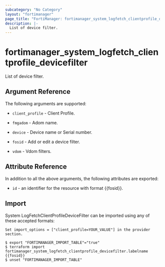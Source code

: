 ```yaml
---
subcategory: "No Category"
layout: "fortimanager"
page_title: "FortiManager: fortimanager_system_logfetch_clientprofile_devicefilter"
description: |-
  List of device filter.
---
```


# fortimanager_system_logfetch_clientprofile_devicefilter
List of device filter.

## Argument Reference


The following arguments are supported:

* `client_profile` - Client Profile.

* `fmgadom` - Adom name.
* `device` - Device name or Serial number.
* `fosid` - Add or edit a device filter.
* `vdom` - Vdom filters.


## Attribute Reference

In addition to all the above arguments, the following attributes are exported:
* `id` - an identifier for the resource with format {{fosid}}.

## Import

System LogFetchClientProfileDeviceFilter can be imported using any of these accepted formats:
```
Set import_options = ["client_profile=YOUR_VALUE"] in the provider section.

$ export "FORTIMANAGER_IMPORT_TABLE"="true"
$ terraform import fortimanager_system_logfetch_clientprofile_devicefilter.labelname {{fosid}}
$ unset "FORTIMANAGER_IMPORT_TABLE"
```

